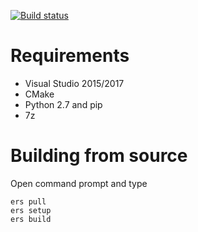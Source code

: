 [![Build status](https://ci.appveyor.com/api/projects/status/pwibl81sxh2t8f1g/branch/develop?svg=true)](https://ci.appveyor.com/project/garciaadrian/ecu/branch/develop)

# Requirements
- Visual Studio 2015/2017
- CMake
- Python 2.7 and pip
- 7z

# Building from source
Open command prompt and type

```
ers pull
ers setup
ers build
```



